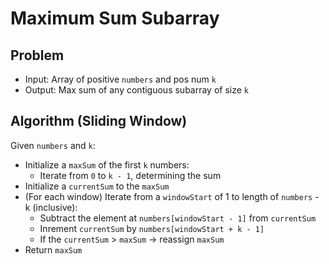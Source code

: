 # Maximum Sum Subarray

## Problem

- Input: Array of positive `numbers` and pos num `k`
- Output: Max sum of any contiguous subarray of size `k`

## Algorithm (Sliding Window)

Given `numbers` and `k`:
- Initialize a `maxSum` of the first `k` numbers:
  - Iterate from `0` to `k - 1`, determining the sum
- Initialize a `currentSum` to the `maxSum`
- (For each window) Iterate from a `windowStart` of 1 to length of `numbers` - k (inclusive):
  - Subtract the element at `numbers[windowStart - 1]` from `currentSum`
  - Inrement `currentSum` by `numbers[windowStart + k - 1]`
  - If the `currentSum` > `maxSum` -> reassign `maxSum`
- Return `maxSum`